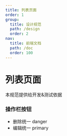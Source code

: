 ```yaml
---
title: 列表页面
order: 1
group:
  title: 设计规范
  path: /design
  order: 2
nav:
  title: 前端文档
  path: /doc
  order: 100
---
```


# 列表页面

本规范提供给开发&测试依据

### 操作栏按钮

- 删除统一 danger
- 编辑统一 primary
